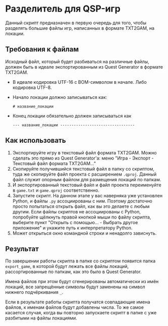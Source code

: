 # Разделитель для QSP-игр

Данный скрипт предназначен в первую очередь для того, чтобы разделять большие файлы игр, написанных в формате TXT2GAM, на локации.

## Требования к файлам

Исходный файл, который будет разбиваться на различные файлы, должен быть в идеале экспортированным из Quest Generator в формате TXT2GAM.

* В идеале кодировка UTF-16 с BOM-символом в начале. Либо кодировка UTF-8.

* Начало локации должно записываться как:

	```# название_локации```

* Конец локации обязательно должен записываться как

	```--- название_локации ---------------------------------```


## Как использовать

1. Экспортируйте игру в текстовый файл формата TXT2GAM. Можно сделать это прямо из Quest Generator'а: меню "Игра - Экспорт - Текстовый файл формата TXT2GAM..."
2. Скопируйте получившийся текстовый файл в папку со скриптом, туда же скопируйте файл проекта с расширением `.qproj`. Данный файл служит опорным файлом для размещения локаций по папкам.
3. И экспортированный текстовый файл и файл проекта переименуйте в `game.txt` и `game.qproj` соответственно.
4. Запустите скрипт. На данном этапе у вас наверняка уже установлен Python, и файлы `.py` ассоциированы с ним. Поэтому достаточно просто попытаться открыть файл, как вы это делаете с любым другим. Если файлы скриптов не ассоциированы с Python, попробуйте щёлкнуть правой кнопкой мыши по файлу скрипта, выберите пункт "Открыть с помощью... - Выбрать другое приложение" и укажите путь к интерпретатору Python.
5. Может открыться окно командной строки и ненадолго зависнуть.

## Результат

По завершении работы скрипта в папке со скриптом появится папка `export_game`, в которой будут лежать все файлы локаций, рассортированные по папкам, как это было в Quest Generator.

Имена файлов при этом будут сгенерированы автоматически из имён локаций, все запрещённые символы будут заменены на символ нижнего подчёркивания `_`.

Если в результате работы скрипта получатся совпадающие имена файлов, к именам файлов будут добавлены числа. То же самое касается случая, когда вы повторно запускаете скрипт в папке с уже разбитыми на файлы локациями.